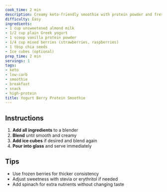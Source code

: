 ```yaml
---
cook_time: 2 min
description: Creamy keto-friendly smoothie with protein powder and fresh berries
difficulty: Easy
ingredients:
- 1 cup unsweetened almond milk
- 1/2 cup plain Greek yogurt
- 1 scoop vanilla protein powder
- 1/4 cup mixed berries (strawberries, raspberries)
- 1 tbsp chia seeds
- Ice cubes (optional)
prep_time: 2 min
servings: 1
tags:
- keto
- low-carb
- smoothie
- breakfast
- snack
- high-protein
title: Yogurt Berry Protein Smoothie
---
```


<h2>Instructions</h2>
<ol>
<li><strong>Add all ingredients</strong> to a blender</li>
<li><strong>Blend</strong> until smooth and creamy</li>
<li><strong>Add ice cubes</strong> if desired and blend again</li>
<li><strong>Pour into glass</strong> and serve immediately</li>
</ol>
<h2>Tips</h2>
<ul>
<li>Use frozen berries for thicker consistency</li>
<li>Adjust sweetness with stevia or erythritol if needed</li>
<li>Add spinach for extra nutrients without changing taste</li>
</ul>
